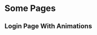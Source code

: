 <script setup>
import PagePreview from './components/PagePreview.vue'

</script>
# Some Pages

## Login Page With Animations
<PagePreview />
